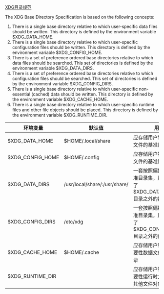 [XDG目录规范](https://specifications.freedesktop.org/basedir-spec/basedir-spec-latest.html)

The XDG Base Directory Specification is based on the following concepts:

1. There is a single base directory relative to which user-specific data files should be written. This directory is defined by the environment variable $XDG_DATA_HOME.
2. There is a single base directory relative to which user-specific configuration files should be written. This directory is defined by the environment variable $XDG_CONFIG_HOME.
3. There is a set of preference ordered base directories relative to which data files should be searched. This set of directories is defined by the environment variable $XDG_DATA_DIRS.
4. There is a set of preference ordered base directories relative to which configuration files should be searched. This set of directories is defined by the environment variable $XDG_CONFIG_DIRS.
5. There is a single base directory relative to which user-specific non-essential (cached) data should be written. This directory is defined by the environment variable $XDG_CACHE_HOME.
6. There is a single base directory relative to which user-specific runtime files and other file objects should be placed. This directory is defined by the environment variable $XDG_RUNTIME_DIR.

| 环境变量         | 默认值                        | 用途                                                                           |
|------------------|-------------------------------|--------------------------------------------------------------------------------|
| $XDG_DATA_HOME   | $HOME/.local/share            | 应存储用户特定的数据文件的基准目录                                             |
| $XDG_CONFIG_HOME | $HOME/.config                 | 应存储用户特定的配置文件的基准目录                                             |
| $XDG_DATA_DIRS   | /usr/local/share/:/usr/share/ | 一套按照偏好顺序的基准目录集，用来搜索除了 $XDG_DATA_HOME 目录之外的数据文件   |
| $XDG_CONFIG_DIRS | /etc/xdg                      | 一套按照偏好顺序的基准目录集，用来搜索除了 $XDG_CONFIG_HOME 目录之外的配置文件 |
| $XDG_CACHE_HOME  | $HOME/.cache                  | 应存储用户特定的非重要性数据文件的基准目录                                     |
| $XDG_RUNTIME_DIR |                               | 应存储用户特定的非重要性运行时文件和一些其他文件对象                           |
